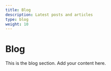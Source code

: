 ```yaml
---
title: Blog
description: Latest posts and articles
type: blog
weight: 10
---
```


# Blog

This is the blog section. Add your content here.

<!-- TODO: Customize this section -->
